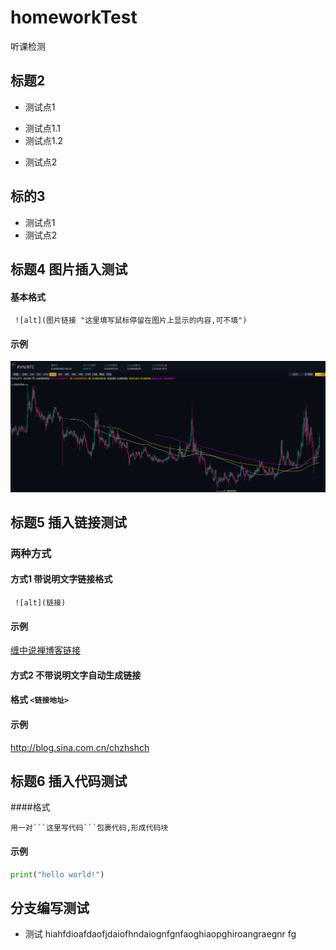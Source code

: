# homeworkTest
听课检测

## 标题2
+ 测试点1
 - 测试点1.1
 - 测试点1.2

+ 测试点2

## 标的3
+ 测试点1
+ 测试点2

## 标题4 图片插入测试
#### 基本格式
` ![alt](图片链接 "这里填写鼠标停留在图片上显示的内容,可不填")`
#### 示例
![截图1](https://github.com/xfcoder/homeworkTest/blob/master/main/%E6%88%AA%E5%9B%BE1.png "鼠标停留在图片上时显示的内容")

## 标题5 插入链接测试
### 两种方式
#### 方式1 带说明文字链接格式 
` ![alt](链接)`
#### 示例
[缠中说禅博客链接](http://blog.sina.com.cn/chzhshch)

#### 方式2 不带说明文字自动生成链接  
#### 格式 `<链接地址>`
#### 示例
<http://blog.sina.com.cn/chzhshch>

## 标题6 插入代码测试 
####格式 
```
用一对```这里写代码```包裹代码,形成代码块
```
#### 示例
``` python
print("hello world!")
```


## 分支编写测试
+ 测试  hiahfdioafdaofjdaiofhndaiognfgnfaoghiaopghiroangraegnr fg

